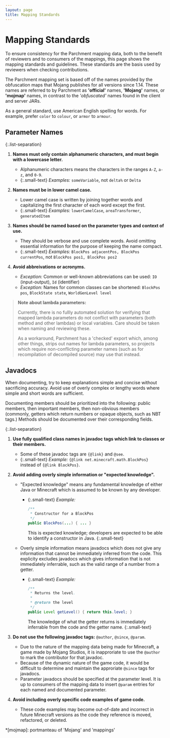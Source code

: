 ```yaml
---
layout: page
title: Mapping Standards
---
```


<style>
.small-text {
    list-style: none;
    font-size: 0.9em !important;
}
.list-separation > li {
    margin-bottom: 0.5em;
}
</style>

# Mapping Standards

To ensure consistency for the Parchment mapping data, both to the benefit of reviewers and to consumers of the mappings,
this page shows the mapping standards and guidelines. These standards are the basis used by reviewers when checking
contributions.

The Parchment mapping set is based off of the names provided by the obfuscation maps that Mojang publishes for all 
versions since 1.14. These names are referred to by Parchment as **'official'** names, **'Mojang'** names, or 
**'mojmap'** names, in contrast to the _'obfuscated'_ names found in the client and server JARs.

As a general standard, use American English spelling for words. For example, prefer `color` to `colour`, or `armor` to
`armour`.

## Parameter Names

{:.list-separation}

1. **Names must only contain alphanumeric characters, and must begin with a lowercase letter.**
    - Alphanumeric characters means the characters in the ranges `A-Z`, `a-z`, and `0-9`.
    - {:.small-text} _Examples:_ `someVariable`, not `delta%` or `Delta`

1. **Names must be in lower camel case.**
    - Lower camel case is written by joining together words and capitalizing the first character of each word except 
      the first.
    - {:.small-text} _Examples:_ `lowerCamelCase`, `areaTransformer`, `generatedItem`

1. **Names should be named based on the parameter types and context of use.**
    - They should be verbose and use complete words. Avoid omitting essential information for the purpose of keeping the 
      name compact.
    - {:.small-text} _Examples:_ `BlockPos adjacentPos, BlockPos currentPos`, not `BlockPos pos1, BlockPos pos2`

1. **Avoid abbreivations or acronyms.**
    - _Exception:_ Common or well-known abbreviations can be used: `IO` (input-output), `Id` (identifier)
    - _Exception:_ Names for common classes can be shortened: `BlockPos pos`, `BlockState state`, `WorldGenLevel level`

> **Note about lambda parameters:**
> 
> Currently, there is no fullly automated solution for verifying that mapped lambda parameters do not conflict with 
> parameters (both method and other lambdas) or local variables. Care should be taken when naming and reviewing these.
> 
> As a workaround, Parchment has a 'checked' export which, among other things, strips out names for lambda parameters,
> so projects which require non-conflicting parameter names (such as for recompilation of decompiled source) may use 
> that instead.

## Javadocs

When documenting, try to keep explanations simple and concise without sacrificing accuracy. Avoid use of overly complex
or lengthy words where simple and short words are sufficient.

Documenting members should be prioritized into the following: public members, then important members, then non-obvious 
members (commonly, getters which return numbers or opaque objects, such as NBT tags.) Methods should be documented over
their corresponding fields.

{:.list-separation}

1. **Use fully qualified class names in javadoc tags which link to classes or their members.**
    - Some of these javadoc tags are `{@link}` and `@see`.
    - {:.small-text} _Example:_ `{@link net.minecraft.math.BlockPos}` instead of `{@link BlockPos}`.

1. **Avoid adding overly simple information or "expected knowledge".**
    - "Expected knowledge" means any fundamental knowledge of either Java or Minecraft which is assumed to be known by
      any developer.
        - {:.small-text} _Example:_ 

          ```java
          /**
           * Constructor for a BlockPos
           */
          public BlockPos(...) { ... }
          ```

          This is expected knowledge; developers are expected to be able to identify a constructor in Java.
          {:.small-text} 

    - Overly simple information means javadocs which does not give any information that cannot be immediately inferred 
      from the code. This explicity excludes javadocs which gives information that is not immediately inferrable, such
      as the valid range of a number from a getter.
        - {:.small-text} _Example:_ 

          ```java
          /**
           * Returns the level.
           *
           * @return the level
           */
          public Level getLevel() { return this.level; }
          ```

          The knowledge of what the getter returns is immediately inferrable from the code and the getter name.
          {:.small-text} 

1. **Do not use the following javadoc tags:** `@author`, `@since`, `@param`.
    - Due to the nature of the mapping data being made for Minecraft, a game made by Mojang Studios, it is inapproriate
      to use the `@author` to mark the contributor for that javadoc.
    - Because of the dynamic nature of the game code, it would be difficult to determine and maintain the approriate
      `@since` tags for javadocs.
    - Parameter javadocs should be specified at the parameter level. It is up to consumers of the mapping data to insert
      `@param` entries for each named and documented parameter.

1. **Avoid including overly specific code examples of game code.**
    - These code examples may become out-of-date and incorrect in future Minecraft versions as the code they reference 
      is moved, refactored, or deleted.

*[mojmap]: portmanteau of 'Mojang' and 'mappings'
